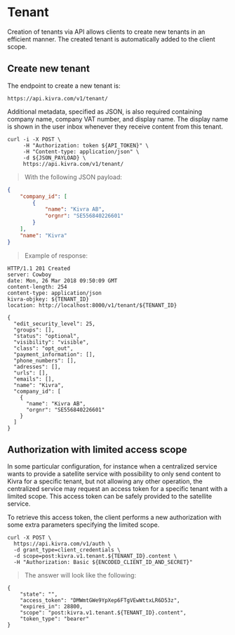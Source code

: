 # Tenant

Creation of tenants via API allows clients to create new tenants in an efficient manner. The created tenant is automatically added to the client scope.

## Create new tenant

The endpoint to create a new tenant is:

`https://api.kivra.com/v1/tenant/`

Additional metadata, specified as JSON, is also required containing company name, company VAT number, and display name. The display name is shown in the user inbox whenever they receive content from this tenant.

```shell
curl -i -X POST \
     -H "Authorization: token ${API_TOKEN}" \
     -H "Content-type: application/json" \
     -d ${JSON_PAYLOAD} \
     https://api.kivra.com/v1/tenant/
```

> With the following JSON payload:

```json
{
    "company_id": [
        {
            "name": "Kivra AB",
            "orgnr": "SE556840226601"
        }
    ],
    "name": "Kivra"
}
```

> Example of response:

```
HTTP/1.1 201 Created
server: Cowboy
date: Mon, 26 Mar 2018 09:50:09 GMT
content-length: 254
content-type: application/json
kivra-objkey: ${TENANT_ID}
location: http://localhost:8000/v1/tenant/${TENANT_ID}

{
  "edit_security_level": 25,
  "groups": [],
  "status": "optional",
  "visibility": "visible",
  "class": "opt_out",
  "payment_information": [],
  "phone_numbers": [],
  "adresses": [],
  "urls": [],
  "emails": [],
  "name": "Kivra",
  "company_id": [
    {
      "name": "Kivra AB",
      "orgnr": "SE556840226601"
    }
  ]
}

```

## Authorization with limited access scope

In some particular configuration, for instance when a centralized service wants to provide a satellite service with possibility to only send content to Kivra for a specific tenant, but not allowing any other operation, the centralized service may request an access token for a specific tenant with a limited scope. This access token can be safely provided to the satellite service.

To retrieve this access token, the client performs a new authorization with some extra parameters specifying the limited scope.

```shell
curl -X POST \
  https://api.kivra.com/v1/auth \
  -d grant_type=client_credentials \
  -d scope=post:kivra.v1.tenant.${TENANT_ID}.content \
  -H "Authorization: Basic ${ENCODED_CLIENT_ID_AND_SECRET}"

```

> The answer will look like the following:

```shell
{
    "state": "",
    "access_token": "DMWmtGWe9YpXep6FTgVEwWttxLR6D53z",
    "expires_in": 28800,
    "scope": "post:kivra.v1.tenant.${TENANT_ID}.content",
    "token_type": "bearer"
}
```
